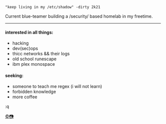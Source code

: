 `"keep living in my /etc/shadow" -dirty 2k21` 

Current blue-teamer building a /security/ based homelab in my freetime. 

---


#### interested in all things: 
- hacking
- dev(sec)ops 
- thicc networks && their logs 
- old school runescape
- ibm plex monospace


#### seeking:
- someone to teach me regex (i will not learn)
- forbidden knowledge
- more coffee


:q




[©️:camera:](https://ko-fi.com/maicakes)

<!--
**gunSec/gunSec** is a ✨ _special_ ✨ repository because its `README.md` (this file) appears on your GitHub profile.

Here are some ideas to get you started:

- 🔭 I’m currently working on ...
- 🌱 I’m currently learning ...
- 👯 I’m looking to collaborate on ...
- 🤔 I’m looking for help with ...
- 💬 Ask me about ...
- 📫 How to reach me: ...
- 😄 Pronouns: ...
- ⚡ Fun fact: ...
-->
